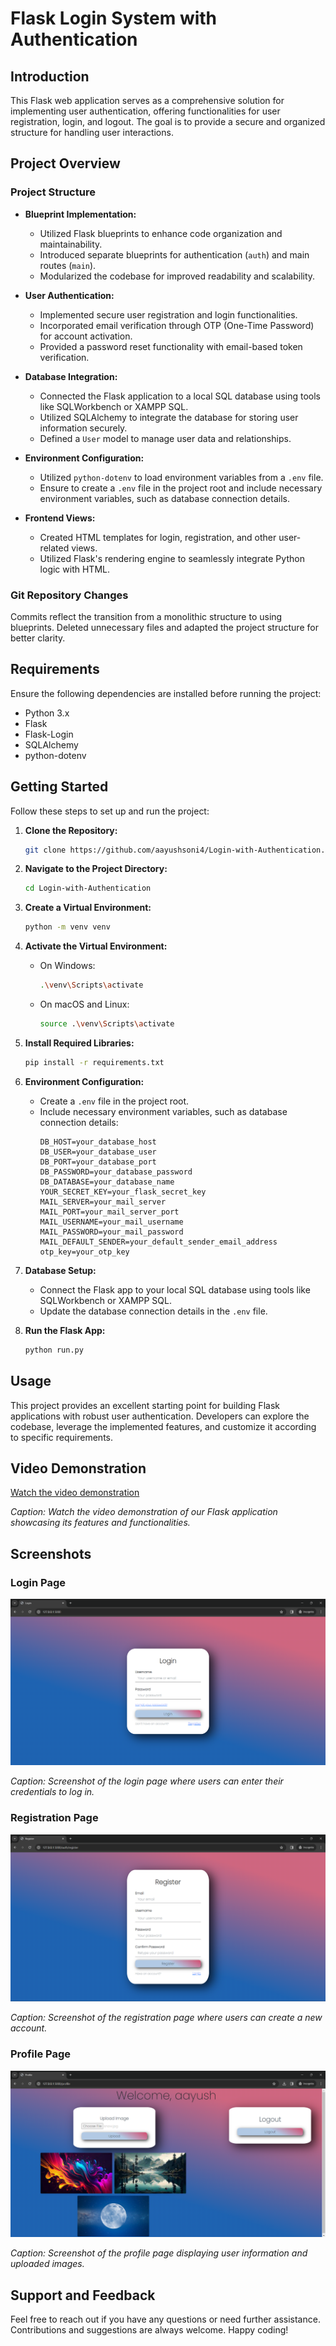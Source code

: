 # Flask Login System with Authentication

## Introduction

This Flask web application serves as a comprehensive solution for implementing user authentication, offering functionalities for user registration, login, and logout. The goal is to provide a secure and organized structure for handling user interactions.

## Project Overview

### Project Structure

- **Blueprint Implementation:**
  - Utilized Flask blueprints to enhance code organization and maintainability.
  - Introduced separate blueprints for authentication (`auth`) and main routes (`main`).
  - Modularized the codebase for improved readability and scalability.

- **User Authentication:**
  - Implemented secure user registration and login functionalities.
  - Incorporated email verification through OTP (One-Time Password) for account activation.
  - Provided a password reset functionality with email-based token verification.

- **Database Integration:**
  - Connected the Flask application to a local SQL database using tools like SQLWorkbench or XAMPP SQL.
  - Utilized SQLAlchemy to integrate the database for storing user information securely.
  - Defined a `User` model to manage user data and relationships.

- **Environment Configuration:**
  - Utilized `python-dotenv` to load environment variables from a `.env` file.
  - Ensure to create a `.env` file in the project root and include necessary environment variables, such as database connection details.

- **Frontend Views:**
  - Created HTML templates for login, registration, and other user-related views.
  - Utilized Flask's rendering engine to seamlessly integrate Python logic with HTML.

### Git Repository Changes

Commits reflect the transition from a monolithic structure to using blueprints. Deleted unnecessary files and adapted the project structure for better clarity.

## Requirements

Ensure the following dependencies are installed before running the project:

- Python 3.x
- Flask
- Flask-Login
- SQLAlchemy
- python-dotenv

## Getting Started

Follow these steps to set up and run the project:

1. **Clone the Repository:**
    ```bash
    git clone https://github.com/aayushsoni4/Login-with-Authentication.git
    ```

2. **Navigate to the Project Directory:**
    ```bash
    cd Login-with-Authentication
    ```

3. **Create a Virtual Environment:**
    ```bash
    python -m venv venv
    ```

4. **Activate the Virtual Environment:**
    - On Windows:
        ```bash
        .\venv\Scripts\activate
        ```
    - On macOS and Linux:
        ```bash
        source .\venv\Scripts\activate
        ```

5. **Install Required Libraries:**
    ```bash
    pip install -r requirements.txt
    ```

6. **Environment Configuration:**
    - Create a `.env` file in the project root.
    - Include necessary environment variables, such as database connection details:
        ```plaintext
        DB_HOST=your_database_host
        DB_USER=your_database_user
        DB_PORT=your_database_port
        DB_PASSWORD=your_database_password
        DB_DATABASE=your_database_name
        YOUR_SECRET_KEY=your_flask_secret_key
        MAIL_SERVER=your_mail_server
        MAIL_PORT=your_mail_server_port
        MAIL_USERNAME=your_mail_username
        MAIL_PASSWORD=your_mail_password
        MAIL_DEFAULT_SENDER=your_default_sender_email_address
        otp_key=your_otp_key
        ```

7. **Database Setup:**
    - Connect the Flask app to your local SQL database using tools like SQLWorkbench or XAMPP SQL.
    - Update the database connection details in the `.env` file.

8. **Run the Flask App:**
    ```bash
    python run.py
    ```

## Usage

This project provides an excellent starting point for building Flask applications with robust user authentication. Developers can explore the codebase, leverage the implemented features, and customize it according to specific requirements.

## Video Demonstration

[Watch the video demonstration](media/videos/demo.gif)

*Caption: Watch the video demonstration of our Flask application showcasing its features and functionalities.*

## Screenshots

### Login Page
![Login Page](media/screenshots/login_page.png)

*Caption: Screenshot of the login page where users can enter their credentials to log in.*

### Registration Page
![Registration Page](media/screenshots/registration_page.png)

*Caption: Screenshot of the registration page where users can create a new account.*

### Profile Page
![Profile Page](media/screenshots/profile_page.png)

*Caption: Screenshot of the profile page displaying user information and uploaded images.*

## Support and Feedback

Feel free to reach out if you have any questions or need further assistance. Contributions and suggestions are always welcome. Happy coding!
